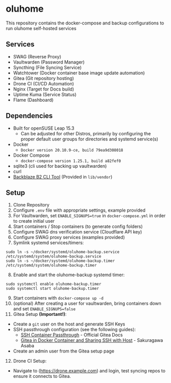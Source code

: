 # oluhome

This repository contains the docker-compose and backup configurations to run oluhome self-hosted services

## Services

* SWAG (Reverse Proxy)
* Vaultwarden (Password Manager)
* Syncthing (File Syncing Service)
* Watchtower (Docker container base image update automation)
* Gitea (Git repository hosting)
* Drone CI (CI/CD Automation)
* Nginx (Target for Docs build)
* Uptime Kuma (Service Status)
* Flame (Dashboard)

## Dependencies

* Built for openSUSE Leap 15.3
  - Can be adjusted for other Distros, primarily by configuring the proper default user groups for directories and systemd service(s)
* Docker
  - `Docker version 20.10.9-ce, build 79ea9d308018`
* Docker Compose
  - `docker-compose version 1.25.1, build a82fef0`
* sqlite3 (cli used for backing up vaultwarden)
* curl
* [Backblaze B2 CLI Tool](https://www.backblaze.com/b2/docs/quick_command_line.html) (Provided in `lib/vendor`)

## Setup

1. Clone Repository
2. Configure `.env` file with appropriate settings, example provided
3. For Vaultwarden, set `ENABLE_SIGNUPS=true` in `docker-compose.yml` in order to create initial user
4. Start containers / Stop containers (to generate config folders)
5. Configure SWAG dns verification service (Cloudflare API key)
6. Configure SWAG proxy services (examples provided)
7. Symlink systemd services/timers:

```
sudo ln -s ~/docker/systemd/oluhome-backup.service /etc/systemd/system/oluhome-backup.service
sudo ln -s ~/docker/systemd/oluhome-backup.timer /etc/systemd/system/oluhome-backup.timer
```

8. Enable and start the oluhome-backup systemd timer:

```
sudo systemctl enable oluhome-backup.timer
sudo systemctl start oluhome-backup.timer
```
9. Start containers with `docker-compose up -d`
10. (optional) After creating a user for vaultwarden, bring containers down and set `ENABLE_SIGNUPS=false`
11. Gitea Setup **(Important!)**:
  * Create a `git` user on the host and generate SSH Keys
  * SSH passthrough configuration (see the following guides):
    - [SSH Container Passthrough](https://docs.gitea.io/en-us/install-with-docker/#ssh-container-passthrough) - Official Gitea Docs
    - [Gitea in Docker Container and Sharing SSH with Host](https://blog.sakuragawa.moe/gitea-in-docker-container-and-sharing-ssh-with-host/) - Sakuragawa Asaba
  * Create an admin user from the Gitea setup page
12. Drone CI Setup:
  * Navigate to (https://drone.example.com) and login, test syncing repos to ensure it connects to Gitea.